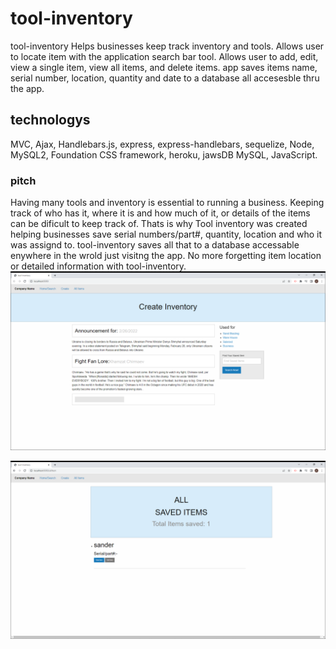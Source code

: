 # tool-inventory
tool-inventory Helps businesses keep track inventory and tools. Allows user to locate item with the application search bar tool. Allows user to add, edit, view a single item, view all items, and delete items. app saves items name, serial number, location, quantity and date to a database all accesesble thru the app.

## technologys
MVC, Ajax, Handlebars.js, express, express-handlebars, sequelize, Node, MySQL2, Foundation CSS framework, heroku, jawsDB MySQL, JavaScript.

### pitch 
Having many tools and inventory is essential to running a business. Keeping track of who has it, where it is and how much of it, or details of the items can be dificult to keep track of. Thats is why Tool inventory was created helping businesses save serial numbers/part#, quantity, location and who it was assignd to.  tool-inventory saves all that to a database accessable enywhere in the wrold just visitng the app. No more forgetting item location or detailed information with tool-inventory.
![screenshot](public\assets\images\home1.png)

![screenshot](public\assets\images\all.png)
